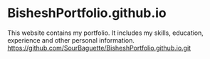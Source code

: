 # BisheshPortfolio.github.io
This website contains my portfolio. It includes my skills, education, experience and other personal information.
https://github.com/SourBaguette/BisheshPortfolio.github.io.git
